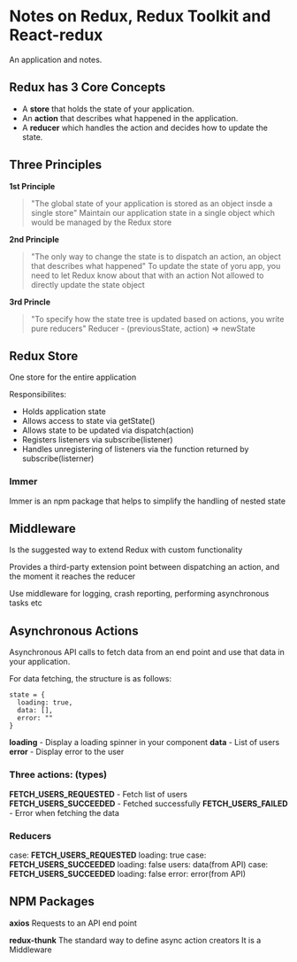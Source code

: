 # Notes on Redux, Redux Toolkit and React-redux
An application and notes.
## Redux has 3 Core Concepts
- A **store** that holds the state of your application.
- An **action** that describes what happened in the application.
- A **reducer** which handles the action and decides how to update the state.

## Three Principles
__1st Principle__
> "The global state of your application is stored as an object insde a single store"
Maintain our application state in a single object which would be managed by the Redux store

__2nd Principle__
> "The only way to change the state is to dispatch an action, an object that describes what happened"
To update the state of yoru app, you need to let Redux know about that with an action
Not allowed to directly update the state object

__3rd Princle__
> "To specify how the state tree is updated based on actions, you write pure reducers"
Reducer - (previousState, action) => newState

## Redux Store
One store for the entire application

Responsibilites:
- Holds application state
- Allows access to state via getState()
- Allows state to be updated via dispatch(action)
- Registers listeners via subscribe(listener)
- Handles unregistering of listeners via the function returned by subscribe(listerner)

### Immer
Immer is an npm package that helps to simplify the handling of nested state

## Middleware
Is the suggested way to extend Redux with custom functionality

Provides a third-party extension point between dispatching an action, and the moment it reaches the reducer

Use middleware for logging, crash reporting, performing asynchronous tasks etc

## Asynchronous Actions
Asynchronous API calls to fetch data from an end point and use that data in your application.

For data fetching, the structure is as follows:

```
state = {
  loading: true,
  data: [],
  error: ""
}
```

**loading** - Display a loading spinner in your component
**data** - List of users
**error** - Display error to the user

### Three actions: (types)
**FETCH_USERS_REQUESTED** - Fetch list of users
**FETCH_USERS_SUCCEEDED** - Fetched successfully
**FETCH_USERS_FAILED** - Error when fetching the data

### Reducers
case: **FETCH_USERS_REQUESTED**
loading: true
case: **FETCH_USERS_SUCCEEDED**
loading: false
users: data(from API)
case: **FETCH_USERS_SUCCEEDED**
loading: false
error: error(from API)

## NPM Packages
**axios**
Requests to an API end point

**redux-thunk**
The standard way to define async action creators
It is a Middleware